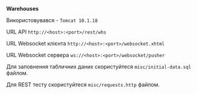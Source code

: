 **Warehouses**

Використовувався - `Tomcat 10.1.18`

URL API `http://<host>:<port>/rest/whs`

URL Websocket клієнта `http://<host>:<port>/websocket.xhtml`

URL Websocket сервера `ws://<host>:<port>/websocket/pusher`

Для заповнення табличних даних скористуйтеся `misc/initial-data.sql` файлом.

Для REST тесту скористуйтеся `misc/requests.http` файлом.
